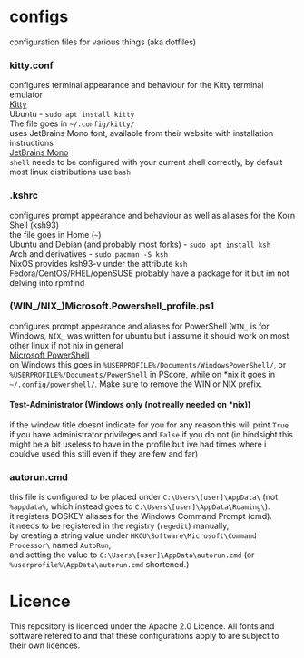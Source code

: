 # configs
configuration files for various things (aka dotfiles)

### kitty.conf
configures terminal appearance and behaviour for the Kitty terminal emulator  
[Kitty](https://sw.kovidgoyal.net/kitty/)  
Ubuntu - `sudo apt install kitty`  
The file goes in `~/.config/kitty/`  
uses JetBrains Mono font, available from their website with installation instructions  
[JetBrains Mono](https://www.jetbrains.com/lp/mono/)  
`shell` needs to be configured with your current shell correctly, by default most linux distributions use `bash`

### .kshrc
configures prompt appearance and behaviour as well as aliases for the Korn Shell (ksh93)  
the file goes in Home (`~`)  
Ubuntu and Debian (and probably most forks) - `sudo apt install ksh`  
Arch and derivatives - `sudo pacman -S ksh`  
NixOS provides ksh93-v under the attribute `ksh`  
Fedora/CentOS/RHEL/openSUSE probably have a package for it but im not delving into rpmfind  

### (WIN_/NIX_)Microsoft.Powershell_profile.ps1
configures prompt appearance and aliases for PowerShell (`WIN_` is for Windows, `NIX_` was written for ubuntu but i assume it should work on most other linux if not nix in general  
[Microsoft PowerShell](https://github.com/powershell/powershell)  
on Windows this goes in `%USERPROFILE%/Documents/WindowsPowerShell/`, or `%USERPROFILE%/Documents/PowerShell` in PScore, while on \*nix it goes in `~/.config/powershell/`. Make sure to remove the WIN or NIX prefix.

#### Test-Administrator (Windows only (not really needed on \*nix))
if the window title doesnt indicate for you for any reason this will print `True` if you have administrator privileges and `False` if you do not (in hindsight this might be a bit useless to have in the profile but ive had times where i couldve used this still even if they are few and far)

### autorun.cmd
this file is configured to be placed under `C:\Users\[user]\AppData\` (not `%appdata%`, which instead goes to `C:\Users\[user]\AppData\Roaming\`).  
it registers DOSKEY aliases for the Windows Command Prompt (cmd).  
it needs to be registered in the registry (`regedit`) manually,  
by creating a string value under `HKCU\Software\Microsoft\Command Processor\` named `AutoRun`,  
and setting the value to `C:\Users\[user]\AppData\autorun.cmd` (or `%userprofile%\AppData\autorun.cmd` shortened.)

# Licence
This repository is licenced under the Apache 2.0 Licence. All fonts and software refered to and that these configurations apply to are subject to their own licences.
